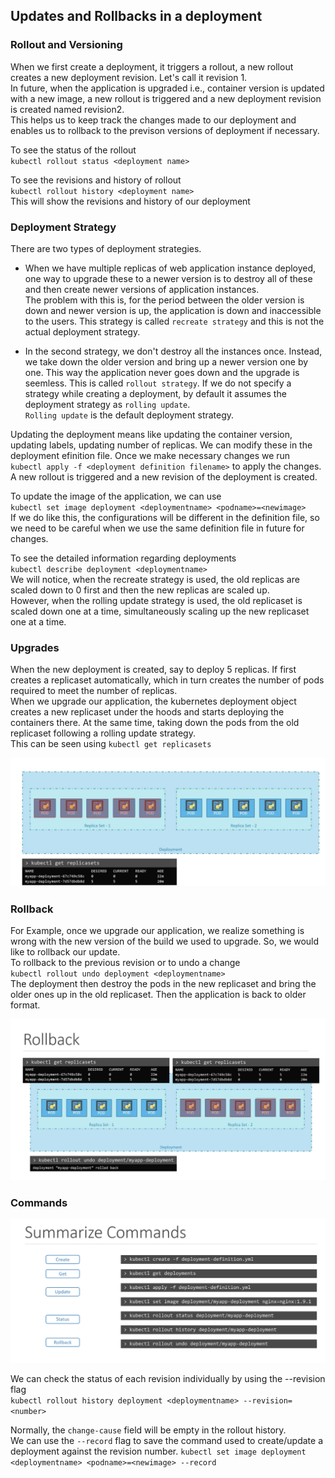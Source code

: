 ## Updates and Rollbacks in a deployment

### Rollout and Versioning

When we first create a deployment, it triggers a rollout, a new rollout creates a new deployment revision. Let's call it revision 1.  
In future, when the application is upgraded i.e., container version is updated with a new image, a new rollout is triggered and a new deployment revision is created named revision2.  
This helps us to keep track the changes made to our deployment and enables us to rollback to the previson versions of deployment if necessary.  

To see the status of the rollout   
`kubectl rollout status <deployment name>`  

To see the revisions and history of rollout  
`kubectl rollout history <deployment name>`  
This will show the revisions and history of our deployment  

### Deployment Strategy

There are two types of deployment strategies.  
* When we have multiple replicas of web application instance deployed, one way to upgrade these to a newer version is to destroy all of these and then create newer versions of application instances.  
The problem with this is, for the period between the older version is down and newer version is up, the application is down and inaccessible to the users. This strategy is called `recreate strategy` and this is not the actual deployment strategy.  

* In the second strategy, we don't destroy all the instances once. Instead, we take down the older version and bring up a newer version one by one. This way the application never goes down and the upgrade is seemless. This is called `rollout strategy`.  If we do not specify a strategy while creating a deployment, by default it assumes the deployment strategy as `rolling update`.  
`Rolling update` is the default deployment strategy.  

Updating the deployment means like updating the container version, updating labels, updating number of replicas. We can modify these in the deployment efinition file. Once we make necessary changes we run  
`kubectl apply -f <deployment definition filename>`  to apply the changes.  
A new rollout is triggered and a new revision of the deployment is created.  

To update the image of the application, we can use  
`kubectl set image deployment <deploymentname> <podname>=<newimage>`   
If we do like this, the configurations will be different in the definition file, so we need to be careful when we use the same definition file in future for changes.  

To see the detailed information regarding deployments  
`kubectl describe deployment <deploymentname>`  
We will notice, when the recreate strategy is used, the old replicas are scaled down to 0 first and then the new replicas are scaled up.   
However, when the rolling update strategy is used, the old replicaset is scaled down one at a time, simultaneously scaling up the new replicaset one at a time.  

### Upgrades
When the new deployment is created, say to deploy 5 replicas. If first creates a replicaset automatically, which in turn creates the number of pods required to meet the number of replicas.   
When we upgrade our application, the kubernetes deployment object creates a new replicaset under the hoods and starts deploying the containers there. At the same time, taking down the pods from the old replicaset following a rolling update strategy.    
This can be seen using `kubectl get replicasets`  

![replicasets](Screens/replicasets.png)  

### Rollback
For Example, once we upgrade our application, we realize something is wrong with the new version of the build we used to upgrade. So, we would like to rollback our update.  
To rollback to the previous revision or to undo a change  
`kubectl rollout undo deployment <deploymentname>`  
The deployment then destroy the pods in the new replicaset and bring the older ones up in the old replicaset. Then the application is back to older format.  

![rollback](Screens/rollback.png)  

### Commands

![commands](Screens/commands.png)

We can check the status of each revision individually by using the --revision flag  
`kubectl rollout history deployment <deploymentname> --revision=<number>`  

Normally, the `change-cause` field will be empty in the rollout history.  
We can use the `--record` flag to save the command used to create/update a deployment against the revision number.
`kubectl set image deployment <deploymentname> <podname>=<newimage> --record`  












